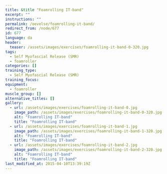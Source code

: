 ```yaml
---
title: &title "Foamrolling IT-band"
excerpt: ""
instructions: ""
permalink: /oevelse/foamrolling-it-band/
redirect_from: /node/677
id: 677
language: da
header:
  teaser: /assets/images/exercises/foamrolling-it-band-0-320.jpg
tags:
  - Self Myofascial Release (SMR)
  - foamroller
categories: []
training_type: 
  - Self Myofascial Release (SMR)
training_focus: 
equipment:
  - foamroller
muscle_group: []
alternative_titles: []
gallery:
  - url: /assets/images/exercises/foamrolling-it-band-0.jpg
    image_path: /assets/images/exercises/foamrolling-it-band-0-320.jpg
    alt: "Foamrolling IT-band"
    title: "Foamrolling IT-band"
  - url: /assets/images/exercises/foamrolling-it-band-1.jpg
    image_path: /assets/images/exercises/foamrolling-it-band-1-320.jpg
    alt: "Foamrolling IT-band"
    title: "Foamrolling IT-band"
  - url: /assets/images/exercises/foamrolling-it-band-2.jpg
    image_path: /assets/images/exercises/foamrolling-it-band-2-320.jpg
    alt: "Foamrolling IT-band"
    title: "Foamrolling IT-band"
last_modified_at: 2015-04-10T13:39:19Z
---
```

